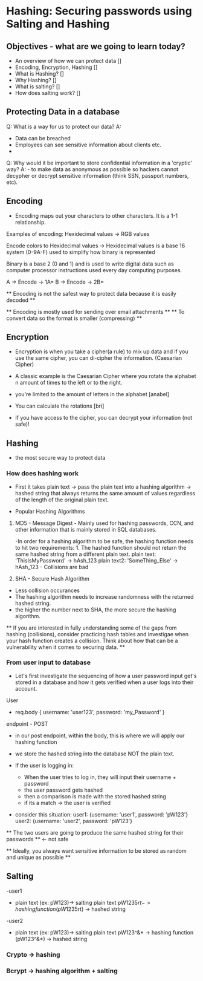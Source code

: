 # Hashing: Securing passwords using Salting and Hashing

## Objectives - what are we going to learn today?

- An overview of how we can protect data []
- Encoding, Encryption, Hashing []
- What is Hashing? []
- Why Hashing? []
- What is salting? []
- How does salting work? []

## Protecting Data in a database
Q: What is a way for us to protect our data?
A: 
- Data can be breached
- Employees can see sensitive information about clients etc.
- 



Q: Why would it be important to store confidential information in a 'cryptic' way?
A: - to make data as anonymous as possible so hackers cannot decypher or decrypt sensitive information (think SSN, passport numbers, etc).

## Encoding
- Encoding maps out your characters to other characters. It is a 1-1 relationship.

Examples of encoding:
Hexidecimal values -> RGB values

Encode colors to Hexidecimal values -> 
Hexidecimal values is a base 16 system (0-9A-F) used to simplify how binary is represented

Binary is a base 2 (0 and 1) and is used to write digital data such as computer processor instructions used every day computing purposes.

A -> Encode -> 1A=
B -> Encode -> 2B=

** Encoding is not the safest way to protect data because it is easily decoded **

** Encoding is mostly used for sending over email attachments **
** To convert data so the format is smaller (compressing) **

## Encryption
- Encryption is when you take a cipher(a rule) to mix up data and if you use the same cipher, you can di-cipher the information. (Caesarian Cipher)

- A classic example is the Caesarian Cipher where you rotate the alphabet n amount of times to the left or to the right.

- you're limited to the amount of letters in the alphabet [anabel]
- You can calculate the rotations [bri]
- If you have access to the cipher, you can decrypt your information (not safe)!

## Hashing

- the most secure way to protect data

### How does hashing work

- First it takes plain text -> pass the plain text into a hashing algorithm -> hashed string that always returns the same amount of values regardless of the length of the original plain text.

- Popular Hashing Algorithms 

1. MD5 - Message Digest - Mainly used for hashing passwords, CCN, and other information that is mainly stored in SQL databases. 

    -In order for a hashing algorithm to be safe, the hashing function needs to hit two requirements:
        1. The hashed function should not return the same hashed string from a different plain text. 
            plain text: 'ThisIsMyPassword' -> hAsh_123
            plain text2: 'SomeThing_Else' -> hAsh_123
                - Collisions are bad

2. SHA - Secure Hash Algorithm
- Less collision occurances
- The hashing algorithm needs to increase randomness with the returned hashed string.
- the higher the number next to SHA, the more secure the hashing algorithm.
        

** If you are interested in fully understanding some of the gaps from hashing (collisions), consider practicing hash tables and investigae when your hash function creates a collision. Think about how that can be a vulnerability when it comes to securing data. **


### From user input to database
- Let's first investigate the sequencing of how a user password input get's stored in a database and how it gets verified when a user logs into their account.

User
- req.body {
    username: 'user123',
    password: 'my_Password'
}

endpoint - POST
- in our post endpoint, within the body, this is where we will apply our hashing function

- we store the hashed string into the database NOT the plain text.


- If the user is logging in:
    - When the user tries to log in, they will input their username + password
    - the user password gets hashed 
    - then a comparison is made with the stored hashed string
    - if its a match -> the user is verified


- consider this situation:
user1: {username: 'user1', password: 'pW123'}
user2: {username: 'user2', password: 'pW123'}

** The two users are going to produce the same hashed string for their passwords ** <- not safe

** Ideally, you always want sensitive information to be stored as random and unique as possible **

## Salting 

-user1
- plain text (ex: pW123)-> salting plain text pW123$5rt -> hashing function (pW123$5rt) -> hashed string 

-user2
- plain text (ex: pW123)-> salting plain text pW123^&* -> hashing function (pW123^&*) -> hashed string



### Crypto -> hashing

### Bcrypt -> hashing algorithm + salting

